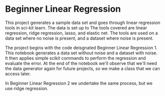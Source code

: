 # Beginner Linear Regression

This project generates a sample data set and goes through linear regression tools in sci-kit learn. The data is set up to  The tools covered are linear regression, ridge regression, lasso, and elastic net. The tools are used on a data set where no noise is present, and a dataset where noise is present.

The project begins with the code deisgnated Beginner Linear Regression 1. This notebook generates a data set without noise and a dataset with noise. It then applies simple scikit commands to perform the regression and evaluate the error. At the end of the notebook we'll observe that we'll need the data generator again for future projects, so we make a class that we can access later. 

In Beginner Linear Regression 2 we undertake the same process, but we use ridge regression.
